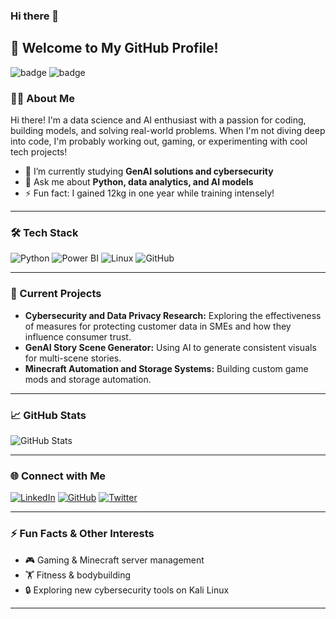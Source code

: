 ### Hi there 👋

<!--
**NilsVos234051/NilsVos234051** is a ✨ _special_ ✨ repository because its `README.md` (this file) appears on your GitHub profile.

Here are some ideas to get you started:

- 🔭 I’m currently working on ...
- 🌱 I’m currently learning to code in python without throwing my laptop out my window.
- 👯 I’m looking to collaborate on ...
- 🤔 I’m looking for help with ...
- 💬 Ask me about ...
- 📫 How to reach me: ...
- 😄 Pronouns: ...
- ⚡ Fun fact: ...
-->

## 👋 Welcome to My GitHub Profile!

![badge](https://custom-icon-badges.herokuapp.com/badge/ADS&AI-1x-orange.svg?logo=bronzemedal) ![badge](https://custom-icon-badges.herokuapp.com/badge/ADS&AI-1x-orange.svg?logo=silvermedal) 

### 👨‍💻 About Me
Hi there! I'm a data science and AI enthusiast with a passion for coding, building models, and solving real-world problems. When I'm not diving deep into code, I'm probably working out, gaming, or experimenting with cool tech projects!

- 🌱 I’m currently studying **GenAI solutions and cybersecurity**
- 💬 Ask me about **Python, data analytics, and AI models**
- ⚡ Fun fact: I gained 12kg in one year while training intensely!

---

### 🛠️ Tech Stack
![Python](https://img.shields.io/badge/Python-3776AB?style=for-the-badge&logo=python&logoColor=white)
![Power BI](https://img.shields.io/badge/Power%20BI-F2C811?style=for-the-badge&logo=powerbi&logoColor=black)
![Linux](https://img.shields.io/badge/Linux-FCC624?style=for-the-badge&logo=linux&logoColor=black)
![GitHub](https://img.shields.io/badge/GitHub-100000?style=for-the-badge&logo=github&logoColor=white)

---

### 🔬 Current Projects
- **Cybersecurity and Data Privacy Research:** Exploring the effectiveness of measures for protecting customer data in SMEs and how they influence consumer trust.
- **GenAI Story Scene Generator:** Using AI to generate consistent visuals for multi-scene stories.
- **Minecraft Automation and Storage Systems:** Building custom game mods and storage automation.

---

### 📈 GitHub Stats
![GitHub Stats](https://github-readme-stats.vercel.app/api?username=YourGitHubUsername&show_icons=true&hide=prs,issues&count_private=true&theme=radical) <!-- Replace 'YourGitHubUsername' -->

---

### 🌐 Connect with Me
[![LinkedIn](https://img.shields.io/badge/LinkedIn-0A66C2?style=for-the-badge&logo=linkedin&logoColor=white)](https://www.linkedin.com/in/YourProfile/)
[![GitHub](https://img.shields.io/badge/GitHub-171515?style=for-the-badge&logo=github&logoColor=white)](https://github.com/YourGitHubUsername)
[![Twitter](https://img.shields.io/badge/Twitter-1DA1F2?style=for-the-badge&logo=twitter&logoColor=white)](https://twitter.com/YourTwitterHandle)

---

### ⚡ Fun Facts & Other Interests
- 🎮 Gaming & Minecraft server management
- 🏋️ Fitness & bodybuilding
- 🔒 Exploring new cybersecurity tools on Kali Linux

---
